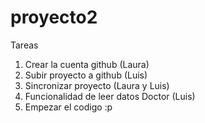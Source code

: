 # proyecto2

Tareas


1. Crear la cuenta github (Laura)
2. Subir proyecto a github (Luis)
3. Sincronizar proyecto (Laura y Luis)
4. Funcionalidad de leer datos Doctor (Luis)
5. Empezar el codigo :p 
